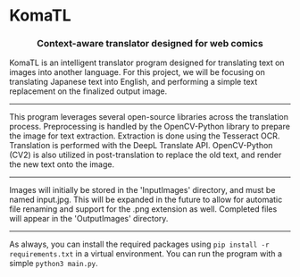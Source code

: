 # KomaTL
<h3 style="text-align: center;">Context-aware translator designed for web comics</h3>

KomaTL is an intelligent translator program designed for translating text on images into another language. For this project, we will be focusing on translating Japanese text into English, and performing a simple text replacement on the finalized output image. 
<hr>
This program leverages several open-source libraries across the translation process. Preprocessing is handled by the OpenCV-Python library to prepare the image for text extraction. Extraction is done using the Tesseract OCR. Translation is performed with the DeepL Translate API. OpenCV-Python (CV2) is also utilized in post-translation to replace the old text, and render the new text onto the image. 
<hr>
Images will initially be stored in the 'InputImages' directory, and must be named input.jpg. This will be expanded in the future to allow for automatic file renaming and support for the .png extension as well. Completed files will appear in the 'OutputImages' directory. 
<hr>

As always, you can install the required packages using `pip install -r requirements.txt` in a virtual environment. You can run the program with a simple `python3 main.py`. 
